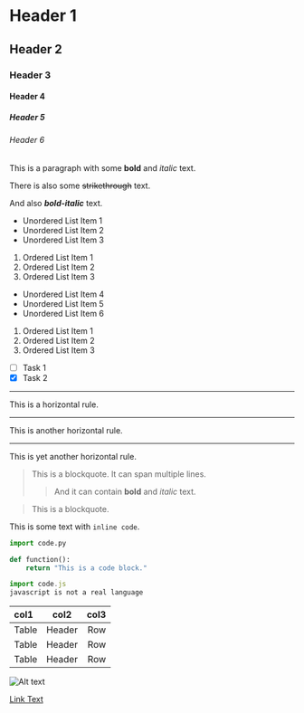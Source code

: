 # Header 1
## Header 2
### Header 3
#### Header 4
##### Header 5
###### Header 6

This is a paragraph with some **bold** and *italic* text.
 
There is also some ~~strikethrough~~ text.

And also ***bold-italic*** text.

* Unordered List Item 1
* Unordered List Item 2
* Unordered List Item 3

1. Ordered List Item 1
2. Ordered List Item 2
3. Ordered List Item 3

* Unordered List Item 4
* Unordered List Item 5
* Unordered List Item 6

1. Ordered List Item 1
2. Ordered List Item 2
3. Ordered List Item 3

- [ ] Task 1
- [x] Task 2

---
This is a horizontal rule.
***
This is another horizontal rule.
___
This is yet another horizontal rule.


> This is a blockquote.
> It can span multiple lines.
>    > And it can contain **bold** and *italic* text.

> This is a blockquote. 

This is some text with `inline code`.

```python
import code.py

def function():
    return "This is a code block."
```

```javascript
import code.js
javascript is not a real language
```

| col1   |   col2   |  col3 |
|:-------|:--------:|------:|
| Table  |  Header  |   Row |
| Table  |  Header  |   Row |
| Table  |  Header  |   Row |

![Alt text](image.jpg)

[Link Text](https://www.example.com)